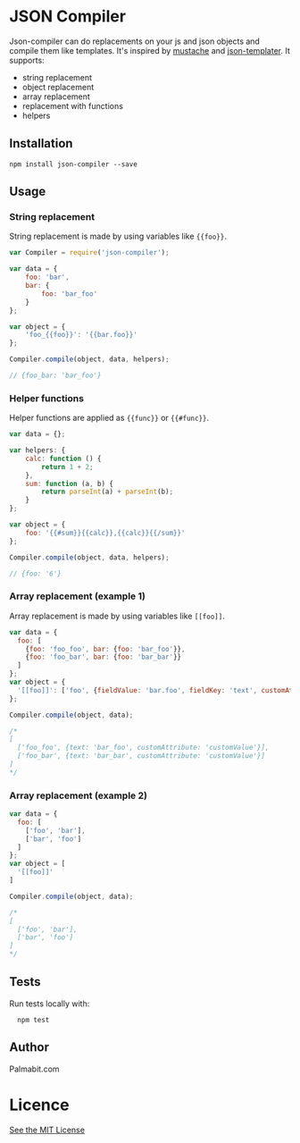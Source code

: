# JSON Compiler

Json-compiler can do replacements on your js and json objects and compile them like templates. It's inspired by [mustache](https://github.com/janl/mustache.js) and [json-templater](https://github.com/lightsofapollo/json-templater). It supports:

* string replacement
* object replacement
* array replacement
* replacement with functions
* helpers

## Installation

```
npm install json-compiler --save
```

## Usage

### String replacement

String replacement is made by using variables like ```{{foo}}```.

```javascript
var Compiler = require('json-compiler');

var data = {
    foo: 'bar',
    bar: {
        foo: 'bar_foo'
    }
};

var object = {
    'foo_{{foo}}': '{{bar.foo}}'
};

Compiler.compile(object, data, helpers);

// {foo_bar: 'bar_foo'}
```

### Helper functions

Helper functions are applied as ```{{func}}``` or ```{{#func}}```.

```javascript
var data = {};

var helpers: {
    calc: function () {
        return 1 + 2;
    },
    sum: function (a, b) {
        return parseInt(a) + parseInt(b);
    }
};

var object = {
    foo: '{{#sum}}{{calc}},{{calc}}{{/sum}}'
};

Compiler.compile(object, data, helpers);

// {foo: '6'}
```

### Array replacement (example 1)

Array replacement is made by using variables like ```[[foo]]```.

```javascript
var data = {
  foo: [
    {foo: 'foo_foo', bar: {foo: 'bar_foo'}},
    {foo: 'foo_bar', bar: {foo: 'bar_bar'}}
  ]
};
var object = {
  '[[foo]]': ['foo', {fieldValue: 'bar.foo', fieldKey: 'text', customAttribute: 'customValue'}]
};

Compiler.compile(object, data);

/*
[
  ['foo_foo', {text: 'bar_foo', customAttribute: 'customValue'}],
  ['foo_bar', {text: 'bar_bar', customAttribute: 'customValue'}]
]
*/

```

### Array replacement (example 2)

```javascript
var data = {
  foo: [
    ['foo', 'bar'],
    ['bar', 'foo']
  ]
};
var object = [
  '[[foo]]'
]

Compiler.compile(object, data);

/*
[
  ['foo', 'bar'],
  ['bar', 'foo']
]
*/

```

## Tests

Run tests locally with:

```
  npm test
```

## Author

Palmabit.com

# Licence

[See the MIT License](http://opensource.org/licenses/MIT)
